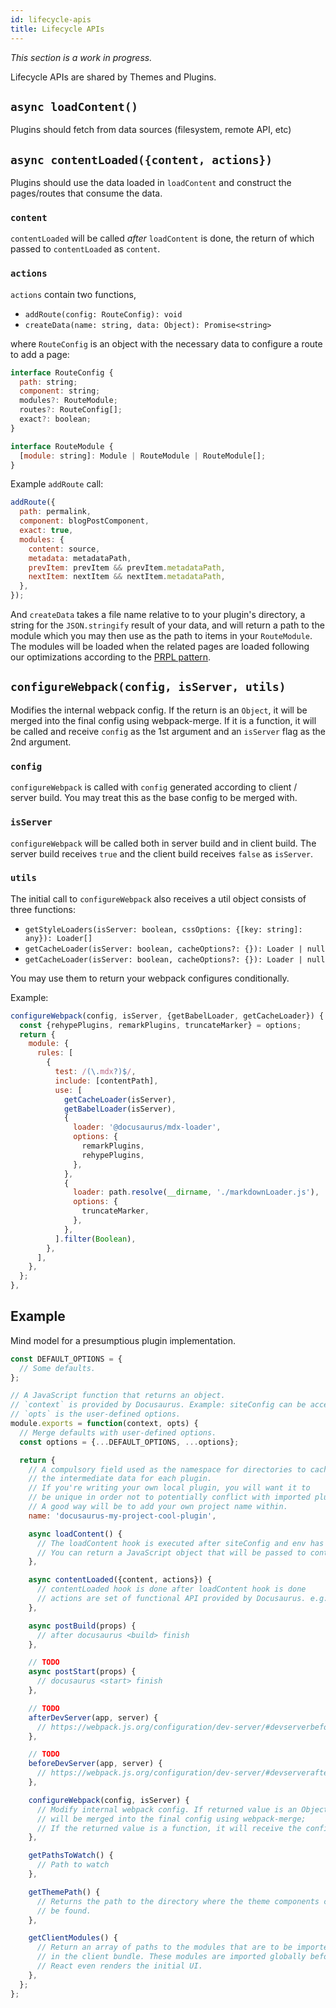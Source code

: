 ```yaml
---
id: lifecycle-apis
title: Lifecycle APIs
---
```


_This section is a work in progress._

Lifecycle APIs are shared by Themes and Plugins.

## `async loadContent()`

Plugins should fetch from data sources (filesystem, remote API, etc)

## `async contentLoaded({content, actions})`

Plugins should use the data loaded in `loadContent` and construct the pages/routes that consume the data.

### `content`

`contentLoaded` will be called _after_ `loadContent` is done, the return of which passed to `contentLoaded` as `content`.

### `actions`

`actions` contain two functions,

- `addRoute(config: RouteConfig): void`
- `createData(name: string, data: Object): Promise<string>`

where `RouteConfig` is an object with the necessary data to configure a route to add a page:

```js
interface RouteConfig {
  path: string;
  component: string;
  modules?: RouteModule;
  routes?: RouteConfig[];
  exact?: boolean;
}

interface RouteModule {
  [module: string]: Module | RouteModule | RouteModule[];
}
```

Example `addRoute` call:

```js
addRoute({
  path: permalink,
  component: blogPostComponent,
  exact: true,
  modules: {
    content: source,
    metadata: metadataPath,
    prevItem: prevItem && prevItem.metadataPath,
    nextItem: nextItem && nextItem.metadataPath,
  },
});
```

And `createData` takes a file name relative to to your plugin's directory, a string for the `JSON.stringify` result of your data, and will return a path to the module which you may then use as the path to items in your `RouteModule`. The modules will be loaded when the related pages are loaded following our optimizations according to the [PRPL pattern](https://developers.google.com/web/fundamentals/performance/prpl-pattern/).

## `configureWebpack(config, isServer, utils)`

Modifies the internal webpack config. If the return is an `Object`, it will be merged into the final config using webpack-merge. If it is a function, it will be called and receive `config` as the 1st argument and an `isServer` flag as the 2nd argument.

### `config`

`configureWebpack` is called with `config` generated according to client / server build. You may treat this as the base config to be merged with.

### `isServer`

`configureWebpack` will be called both in server build and in client build. The server build receives `true` and the client build receives `false` as `isServer`.

### `utils`

The initial call to `configureWebpack` also receives a util object consists of three functions:

- `getStyleLoaders(isServer: boolean, cssOptions: {[key: string]: any}): Loader[]`
- `getCacheLoader(isServer: boolean, cacheOptions?: {}): Loader | null`
- `getCacheLoader(isServer: boolean, cacheOptions?: {}): Loader | null`

You may use them to return your webpack configures conditionally.

Example:

```js
configureWebpack(config, isServer, {getBabelLoader, getCacheLoader}) {
  const {rehypePlugins, remarkPlugins, truncateMarker} = options;
  return {
    module: {
      rules: [
        {
          test: /(\.mdx?)$/,
          include: [contentPath],
          use: [
            getCacheLoader(isServer),
            getBabelLoader(isServer),
            {
              loader: '@docusaurus/mdx-loader',
              options: {
                remarkPlugins,
                rehypePlugins,
              },
            },
            {
              loader: path.resolve(__dirname, './markdownLoader.js'),
              options: {
                truncateMarker,
              },
            },
          ].filter(Boolean),
        },
      ],
    },
  };
},
```

<!--
For example, the in docusaurus-plugin-content-docs:

    In loadContent, it loads the doc Markdown files based on the specified directory in options (defaulting to docs).
    In contentLoaded, for each doc Markdown file, a route is created: /doc/installation, /doc/getting-started, etc.
 -->

## Example

Mind model for a presumptious plugin implementation.

```jsx
const DEFAULT_OPTIONS = {
  // Some defaults.
};

// A JavaScript function that returns an object.
// `context` is provided by Docusaurus. Example: siteConfig can be accessed from context.
// `opts` is the user-defined options.
module.exports = function(context, opts) {
  // Merge defaults with user-defined options.
  const options = {...DEFAULT_OPTIONS, ...options};

  return {
    // A compulsory field used as the namespace for directories to cache
    // the intermediate data for each plugin.
    // If you're writing your own local plugin, you will want it to
    // be unique in order not to potentially conflict with imported plugins.
    // A good way will be to add your own project name within.
    name: 'docusaurus-my-project-cool-plugin',

    async loadContent() {
      // The loadContent hook is executed after siteConfig and env has been loaded
      // You can return a JavaScript object that will be passed to contentLoaded hook
    },

    async contentLoaded({content, actions}) {
      // contentLoaded hook is done after loadContent hook is done
      // actions are set of functional API provided by Docusaurus. e.g: addRoute
    },

    async postBuild(props) {
      // after docusaurus <build> finish
    },

    // TODO
    async postStart(props) {
      // docusaurus <start> finish
    },

    // TODO
    afterDevServer(app, server) {
      // https://webpack.js.org/configuration/dev-server/#devserverbefore
    },

    // TODO
    beforeDevServer(app, server) {
      // https://webpack.js.org/configuration/dev-server/#devserverafter
    },

    configureWebpack(config, isServer) {
      // Modify internal webpack config. If returned value is an Object, it
      // will be merged into the final config using webpack-merge;
      // If the returned value is a function, it will receive the config as the 1st argument and an isServer flag as the 2nd argument.
    },

    getPathsToWatch() {
      // Path to watch
    },

    getThemePath() {
      // Returns the path to the directory where the theme components can
      // be found.
    },

    getClientModules() {
      // Return an array of paths to the modules that are to be imported
      // in the client bundle. These modules are imported globally before
      // React even renders the initial UI.
    },
  };
};
```
